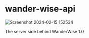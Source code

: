 # wander-wise-api


![Screenshot 2024-02-15 152534](https://github.com/Oluwafemisire/wander-wise-api/assets/66549203/8b8718e2-2027-40ea-9ad7-543bf47a81bf)

The server side behind WanderWise 1.0
